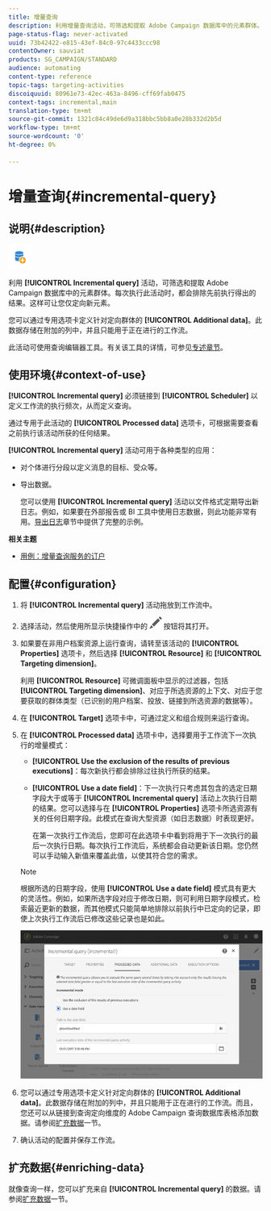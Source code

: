 ```yaml
---
title: 增量查询
description: 利用增量查询活动，可筛选和提取 Adobe Campaign 数据库中的元素群体。
page-status-flag: never-activated
uuid: 73b42422-e815-43ef-84c0-97c4433ccc98
contentOwner: sauviat
products: SG_CAMPAIGN/STANDARD
audience: automating
content-type: reference
topic-tags: targeting-activities
discoiquuid: 80961e73-42ec-463a-8496-cff69fab0475
context-tags: incremental,main
translation-type: tm+mt
source-git-commit: 1321c84c49de6d9a318bbc5bb8a0e28b332d2b5d
workflow-type: tm+mt
source-wordcount: '0'
ht-degree: 0%

---
```



# 增量查询{#incremental-query}

## 说明{#description}

![](assets/incremental.png)

利用 **[!UICONTROL Incremental query]** 活动，可筛选和提取 Adobe Campaign 数据库中的元素群体。每次执行此活动时，都会排除先前执行得出的结果。这样可让您仅定向新元素。

您可以通过专用选项卡定义针对定向群体的 **[!UICONTROL Additional data]**。此数据存储在附加的列中，并且只能用于正在进行的工作流。

此活动可使用查询编辑器工具。有关该工具的详情，可参见[专述章节](../../automating/using/editing-queries.md#about-query-editor)。

## 使用环境{#context-of-use}

**[!UICONTROL Incremental query]** 必须链接到 **[!UICONTROL Scheduler]** 以定义工作流的执行频次，从而定义查询。

通过专用于此活动的 **[!UICONTROL Processed data]** 选项卡，可根据需要查看之前执行该活动所获的任何结果。

**[!UICONTROL Incremental query]** 活动可用于各种类型的应用：

* 对个体进行分段以定义消息的目标、受众等。

* 导出数据。

   您可以使用 **[!UICONTROL Incremental query]** 活动以文件格式定期导出新日志。例如，如果要在外部报告或 BI 工具中使用日志数据，则此功能非常有用。[导出日志](../../automating/using/exporting-logs.md)章节中提供了完整的示例。

**相关主题**

* [用例：增量查询服务的订户](../../automating/using/incremental-query-on-subscribers.md)

## 配置{#configuration}

1. 将 **[!UICONTROL Incremental query]** 活动拖放到工作流中。
1. 选择活动，然后使用所显示快捷操作中的 ![](assets/edit_darkgrey-24px.png) 按钮将其打开。
1. 如果要在非用户档案资源上运行查询，请转至该活动的 **[!UICONTROL Properties]** 选项卡，然后选择 **[!UICONTROL Resource]** 和 **[!UICONTROL Targeting dimension]**。

   利用 **[!UICONTROL Resource]** 可微调面板中显示的过滤器，包括 **[!UICONTROL Targeting dimension]**、对应于所选资源的上下文、对应于您要获取的群体类型（已识别的用户档案、投放、链接到所选资源的数据等）。

1. 在 **[!UICONTROL Target]** 选项卡中，可通过定义和组合规则来运行查询。
1. 在 **[!UICONTROL Processed data]** 选项卡中，选择要用于工作流下一次执行的增量模式：

   * **[!UICONTROL Use the exclusion of the results of previous executions]**：每次新执行都会排除过往执行所获的结果。
   * **[!UICONTROL Use a date field]**：下一次执行只考虑其包含的选定日期字段大于或等于 **[!UICONTROL Incremental query]** 活动上次执行日期的结果。您可以选择与在 **[!UICONTROL Properties]** 选项卡所选资源有关的任何日期字段。此模式在查询大型资源（如日志数据）时表现更好。

      在第一次执行工作流后，您即可在此选项卡中看到将用于下一次执行的最后一次执行日期。每次执行工作流后，系统都会自动更新该日期。您仍然可以手动输入新值来覆盖此值，以使其符合您的需求。
   >[!NOTE]
   >
   >根据所选的日期字段，使用 **[!UICONTROL Use a date field]** 模式具有更大的灵活性。例如，如果所选字段对应于修改日期，则可利用日期字段模式，检索最近更新的数据，而其他模式只能简单地排除以前执行中已定向的记录，即使上次执行工作流后已修改这些记录也是如此。

   ![](assets/incremental_query_usedatefield.png)

1. 您可以通过专用选项卡定义针对定向群体的 **[!UICONTROL Additional data]**。此数据存储在附加的列中，并且只能用于正在进行的工作流。而且，您还可以从链接到查询定向维度的 Adobe Campaign 查询数据库表格添加数据。请参阅[扩充数据](../../automating/using/query.md#enriching-data)一节。
1. 确认活动的配置并保存工作流。

## 扩充数据{#enriching-data}

就像查询一样，您可以扩充来自 **[!UICONTROL Incremental query]** 的数据。请参阅[扩充数据](../../automating/using/query.md#enriching-data)一节。
